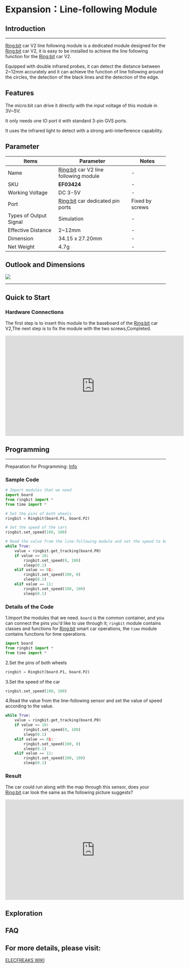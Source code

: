 # Expansion：Line-following Module

## Introduction
---

[Ring:bit](https://shop.elecfreaks.com/products/elecfreaks-pico-ed-ring-bit-v2-car-kit-with-pico-ed-board?_pos=2&_sid=18032a345&_ss=r) car V2 line following module is a dedicated module designed for the [Ring:bit](https://shop.elecfreaks.com/products/elecfreaks-pico-ed-ring-bit-v2-car-kit-with-pico-ed-board?_pos=2&_sid=18032a345&_ss=r) car V2, it is easy to be installed to achieve the line following function for the [Ring:bit](https://shop.elecfreaks.com/products/elecfreaks-pico-ed-ring-bit-v2-car-kit-with-pico-ed-board?_pos=2&_sid=18032a345&_ss=r) car V2.

Equipped with double infrared probes, it can detect the distance between 2~12mm accurately and it can achieve the function of line following around the circles, the detection of the black lines and the detection of the edge.

## Features

The micro:bit can drive it directly with the input voltage of this module in 3V~5V.

It only needs one IO port it with standard 3-pin GVS ports.

It uses the infrared light to detect with a strong anti-interference capability.

## Parameter
| Items                  | Parameter                             | Notes           |
| --- | --- | --- |
| Name                   | [Ring:bit](https://shop.elecfreaks.com/products/elecfreaks-pico-ed-ring-bit-v2-car-kit-with-pico-ed-board?_pos=2&_sid=18032a345&_ss=r) car V2 line following module | -               |
| SKU                    | **EF03424**                           | -               |
| Working Voltage        | DC 3-5V                               | -               |
| Port                   | [Ring:bit](https://shop.elecfreaks.com/products/elecfreaks-pico-ed-ring-bit-v2-car-kit-with-pico-ed-board?_pos=2&_sid=18032a345&_ss=r) car dedicated pin ports | Fixed by screws |
| Types of Output Signal | Simulation                            | -               |
| Effective Distance     | 2~12mm                                | -               |
| Dimension              | 34.15 x 27.20mm                       | -               |
| Net Weight             | 4.7g                                  | - |

## Outlook and Dimensions

![](https://wiki-media-ef.oss-cn-hongkong.aliyuncs.com//images/line_01.png)



---

## Quick to Start

### Hardware Connections

The first step is to insert this module to the baseboard of the [Ring:bit](https://shop.elecfreaks.com/products/elecfreaks-pico-ed-ring-bit-v2-car-kit-with-pico-ed-board?_pos=2&_sid=18032a345&_ss=r) car V2,The next step is to fix the module with the two screws,Completed.

<iframe width="560" height="315" src="https://www.youtube.com/embed/TvnA8Abie5E" title="YouTube video player" frameborder="0" allow="accelerometer; autoplay; clipboard-write; encrypted-media; gyroscope; picture-in-picture" allowfullscreen></iframe>

## Programming
---
Preparation for Programming: [Info](https://www.elecfreaks.com/learn-en/pico-ed/index.html)

### Sample Code

```python
# Import modules that we need
import board
from ringbit import *
from time import *

# Set the pins of both wheels
ringbit = Ringbit(board.P1, board.P2)

# Set the speed of the cars
ringbit.set_speed(100, 100)

# Read the value from the line-following module and set the speed to be controlled with the values. 
while True:
    value = ringbit.get_tracking(board.P0)
    if value == 10:
        ringbit.set_speed(0, 100)
        sleep(0.1)
    elif value == 01:
        ringbit.set_speed(100, 0)
        sleep(0.1)
    elif value == 11:
        ringbit.set_speed(100, 100)
        sleep(0.1)
```

### Details of the Code

1.Import the modules that we need. `board` is the common container, and you can connect the pins you'd like to use through it; `ringbit` module contains classes and functions for [Ring:bit](https://shop.elecfreaks.com/products/elecfreaks-pico-ed-ring-bit-v2-car-kit-with-pico-ed-board?_pos=2&_sid=18032a345&_ss=r) smart car operations, the `time` module contains functions for time operations.

```python
import board
from ringbit import *
from time import *
```

2.Set the pins of both wheels
```python
ringbit = Ringbit(board.P1, board.P2)
```

3.Set the speed of the car
```python
ringbit.set_speed(100, 100)
```

4.Read the value from the line-following sensor and set the value of speed according to the value. 
```python
while True:
    value = ringbit.get_tracking(board.P0)
    if value == 10:
        ringbit.set_speed(0, 100)
        sleep(0.1)
    elif value == 01:
        ringbit.set_speed(100, 0)
        sleep(0.1)
    elif value == 11:
        ringbit.set_speed(100, 100)
        sleep(0.1)
```
### Result

The car could run along with the map through this sensor, does your [Ring:bit](https://shop.elecfreaks.com/products/elecfreaks-pico-ed-ring-bit-v2-car-kit-with-pico-ed-board?_pos=2&_sid=18032a345&_ss=r) car look the same as the following picture suggests? 

<iframe width="560" height="315" src="https://www.youtube.com/embed/cbKEO6snbjM" title="YouTube video player" frameborder="0" allow="accelerometer; autoplay; clipboard-write; encrypted-media; gyroscope; picture-in-picture" allowfullscreen></iframe>

## Exploration 

## FAQ

## For more details, please visit:

[ELECFREAKS WIKI](https://www.elecfreaks.com/learn-en/)
